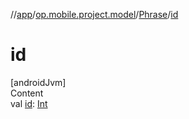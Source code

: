 //[app](../../../index.md)/[op.mobile.project.model](../index.md)/[Phrase](index.md)/[id](id.md)



# id  
[androidJvm]  
Content  
val [id](id.md): [Int](https://kotlinlang.org/api/latest/jvm/stdlib/kotlin/-int/index.html)  



